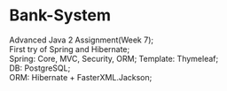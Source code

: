 # Bank-System
Advanced Java 2 Assignment(Week 7);  
First try of Spring and Hibernate;   
Spring: Core, MVC, Security, ORM; 
Template: Thymeleaf;  
DB: PostgreSQL;   
ORM: Hibernate + FasterXML.Jackson; 
